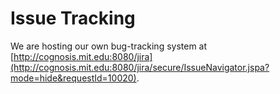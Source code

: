 # Issue Tracking #

We are hosting our own bug-tracking system at [http://cognosis.mit.edu:8080/jira](http://cognosis.mit.edu:8080/jira/secure/IssueNavigator.jspa?mode=hide&requestId=10020).